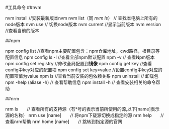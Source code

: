 #工具命令
##nvm

nvm install     //安装最新版本nvm
nvm list（同 *nvm ls*）     // 查找本电脑上所有的node版本
nvm use ***<version>***     // 切换node版本
nvm current       //显示当前版本
nvm version      //查看当前的版本

##npm

npm config list       //查看npm主要配置包含：npm仓库地址，cwd路径，根目录等配置信息
npm config ls -l     //查看全部npm默认配置
npm -v      // 查看Npm版本
npm config set registry <url>    //修改全局配置到**镜像**
npm config get key     //查看config中key对应的配置项
npm config set key=value     //设置config中key对应的配置项值为value
npm ls      //查看当前安装的包依赖关系
npm uninstall       // 卸载包
npm -help (aliase -h)         // 查看帮助信息
npm install -h   // 查看安装相关的命令帮助

##nrm

nrm ls　　// 查看所有的支持源（有*号的表示当前所使用的源,以下[name]表示源的名称）
nrm use [name]　　// 将npm下载源切换成指定的源
nrm help　　// 查看nrm帮助
nrm home [name]　　// 跳转到指定源的官网